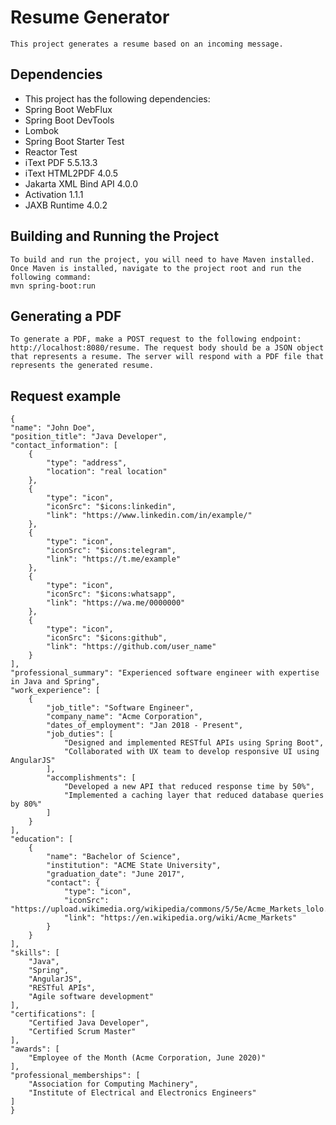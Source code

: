 # Resume Generator

    This project generates a resume based on an incoming message.

## Dependencies
- This project has the following dependencies:
- Spring Boot WebFlux
- Spring Boot DevTools
- Lombok
- Spring Boot Starter Test
- Reactor Test
- iText PDF 5.5.13.3
- iText HTML2PDF 4.0.5
- Jakarta XML Bind API 4.0.0
- Activation 1.1.1
- JAXB Runtime 4.0.2

## Building and Running the Project
    To build and run the project, you will need to have Maven installed. Once Maven is installed, navigate to the project root and run the following command:
    mvn spring-boot:run

## Generating a PDF
    To generate a PDF, make a POST request to the following endpoint: http://localhost:8080/resume. The request body should be a JSON object that represents a resume. The server will respond with a PDF file that represents the generated resume.

## Request example
    {
    "name": "John Doe",
    "position_title": "Java Developer",
    "contact_information": [
        {
            "type": "address",
            "location": "real location"
        },
        {
            "type": "icon",
            "iconSrc": "$icons:linkedin",
            "link": "https://www.linkedin.com/in/example/"
        },
        {
            "type": "icon",
            "iconSrc": "$icons:telegram",
            "link": "https://t.me/example"
        },
        {
            "type": "icon",
            "iconSrc": "$icons:whatsapp",
            "link": "https://wa.me/0000000"
        },
        {
            "type": "icon",
            "iconSrc": "$icons:github",
            "link": "https://github.com/user_name"
        }
    ],
    "professional_summary": "Experienced software engineer with expertise in Java and Spring",
    "work_experience": [
        {
            "job_title": "Software Engineer",
            "company_name": "Acme Corporation",
            "dates_of_employment": "Jan 2018 - Present",
            "job_duties": [
                "Designed and implemented RESTful APIs using Spring Boot",
                "Collaborated with UX team to develop responsive UI using AngularJS"
            ],
            "accomplishments": [
                "Developed a new API that reduced response time by 50%",
                "Implemented a caching layer that reduced database queries by 80%"
            ]
        }
    ],
    "education": [
        {
            "name": "Bachelor of Science",
            "institution": "ACME State University",
            "graduation_date": "June 2017",
            "contact": {
                "type": "icon",
                "iconSrc": "https://upload.wikimedia.org/wikipedia/commons/5/5e/Acme_Markets_lolo.svg",
                "link": "https://en.wikipedia.org/wiki/Acme_Markets"
            }
        }
    ],
    "skills": [
        "Java",
        "Spring",
        "AngularJS",
        "RESTful APIs",
        "Agile software development"
    ],
    "certifications": [
        "Certified Java Developer",
        "Certified Scrum Master"
    ],
    "awards": [
        "Employee of the Month (Acme Corporation, June 2020)"
    ],
    "professional_memberships": [
        "Association for Computing Machinery",
        "Institute of Electrical and Electronics Engineers"
    ]
    }